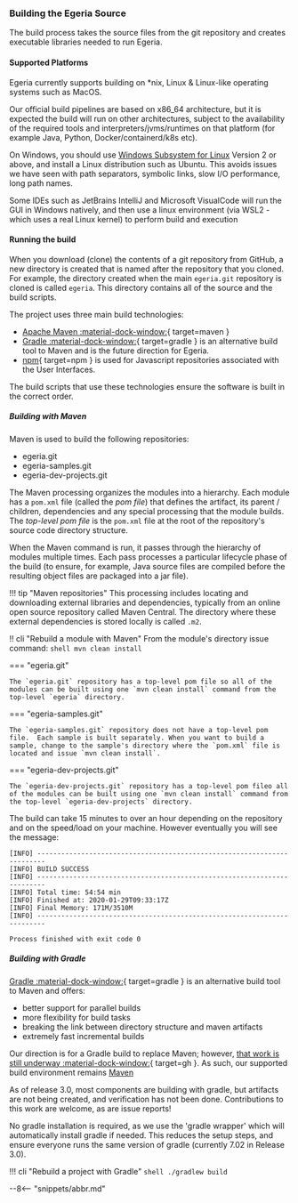 <!-- SPDX-License-Identifier: CC-BY-4.0 -->
<!-- Copyright Contributors to the ODPi Egeria project. -->

### Building the Egeria Source

The build process takes the source files from the git repository and creates executable libraries needed to run Egeria.  

#### Supported Platforms

Egeria currently supports building on *nix, Linux & Linux-like operating systems such as MacOS.
     
Our official build pipelines are based on x86_64 architecture, but it is expected the build will run on other architectures, subject to the availability of the required tools and interpreters/jvms/runtimes on that platform (for example Java, Python, Docker/containerd/k8s etc).
     
On Windows, you should use [Windows Subsystem for Linux](https://docs.microsoft.com/en-us/windows/wsl/) Version 2 or above, and install a Linux distribution such as Ubuntu. This avoids issues we have seen with path separators, symbolic links, slow I/O performance, long path names. 
     
Some IDEs such as JetBrains IntelliJ and Microsoft VisualCode will run the GUI in Windows natively, and then use a linux environment (via WSL2 - which uses a real Linux kernel) to perform build and execution

#### Running the build

When you download (clone) the contents of a git repository  from GitHub, a new directory is created that is named after the repository that you cloned. For example, the directory created when the main `egeria.git` repository is cloned is called `egeria`.  This directory contains all of the source and the build scripts.

The project uses three main build technologies:

* [Apache Maven :material-dock-window:](https://maven.apache.org/){ target=maven }
* [Gradle :material-dock-window:](https://gradle.org/){ target=gradle } is an alternative build tool to Maven and is the future direction for Egeria.
* [npm](https://www.npmjs.com){ target=npm } is used for Javascript repositories associated with the User Interfaces.

The build scripts that use these technologies ensure the software is built in the correct order.  

##### Building with Maven

Maven is used to build the following repositories:

* egeria.git
* egeria-samples.git
* egeria-dev-projects.git

The Maven processing organizes the modules into a hierarchy. Each module has a `pom.xml` file (called the *pom file*) that defines the artifact, its parent / children, dependencies and any special processing that the module builds. The *top-level pom file* is the `pom.xml` file at the root of the repository's source code directory structure.

When the Maven command is run, it passes through the hierarchy of modules multiple times. Each pass processes a particular lifecycle phase of the build (to ensure, for example, Java source files are compiled before the resulting object files are packaged into a jar file).

!!! tip "Maven repositories"
    This processing includes locating and downloading external libraries and dependencies, typically from an online open source repository called Maven Central. The directory where these external dependencies is stored locally is called `.m2`.

!! cli "Rebuild a module with Maven"
    From the module's directory issue command:
    ```shell
    mvn clean install
    ```

=== "egeria.git"

    The `egeria.git` repository has a top-level pom file so all of the modules can be built using one `mvn clean install` command from the top-level `egeria` directory.  

=== "egeria-samples.git"

    The `egeria-samples.git` repository does not have a top-level pom file.  Each sample is built separately. When you want to build a sample, change to the sample's directory where the `pom.xml` file is located and issue `mvn clean install`.  

=== "egeria-dev-projects.git"

    The `egeria-dev-projects.git` repository has a top-level pom fileo all of the modules can be built using one `mvn clean install` command from the top-level `egeria-dev-projects` directory.  

The build can take 15 minutes to over an hour depending on the repository and on the speed/load on your machine.  However eventually you will see the message:

```text
[INFO] ------------------------------------------------------------------------
[INFO] BUILD SUCCESS
[INFO] ------------------------------------------------------------------------
[INFO] Total time: 54:54 min
[INFO] Finished at: 2020-01-29T09:33:17Z
[INFO] Final Memory: 171M/3510M
[INFO] ------------------------------------------------------------------------

Process finished with exit code 0
```

##### Building with Gradle

[Gradle :material-dock-window:](https://gradle.org/){ target=gradle } is an alternative build tool to Maven and offers:

- better support for parallel builds
- more flexibility for build tasks
- breaking the link between directory structure and maven artifacts
- extremely fast incremental builds

Our direction is for a Gradle build to replace Maven; however, [that work is still underway :material-dock-window:](https://github.com/odpi/egeria/issues/3370){ target=gh }. As such, our supported build environment remains [Maven](#building-with-maven)

As of release 3.0, most components are building with gradle, but artifacts are not being created, and verification has not been done. Contributions to this work are welcome, as are issue reports!

No gradle installation is required, as we use the 'gradle wrapper' which will automatically install gradle if needed. This reduces the setup steps, and ensure everyone runs the same version of gradle (currently 7.02 in Release 3.0).

!!! cli "Rebuild a project with Gradle"
    ```shell
    ./gradlew build
    ```



--8<-- "snippets/abbr.md"
